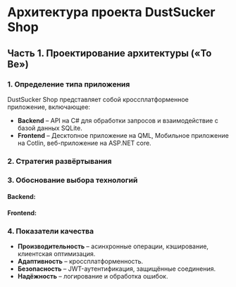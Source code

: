 # Архитектура проекта DustSucker Shop

## Часть 1. Проектирование архитектуры («To Be»)

### 1. Определение типа приложения

DustSucker Shop представляет собой кроссплатформенное приложение, включающее:

- **Backend** – API на C# для обработки запросов и взаимодействие с базой данных SQLite.
- **Frontend** – Десктопное приложение на QML, Мобильное приложение на Cotlin, веб-приложение на ASP.NET core.

### 2. Стратегия развёртывания

### 3. Обоснование выбора технологий

#### Backend:

#### Frontend:

### 4. Показатели качества

- **Производительность** – асинхронные операции, кэширование, клиентская оптимизация.
- **Адаптивность** – кроссплатформенность.
- **Безопасность** – JWT-аутентификация, защищённые соединения.
- **Надёжность** – логирование и обработка ошибок.




